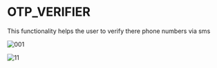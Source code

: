 # OTP_VERIFIER
This functionality helps the user to verify there phone numbers via sms

![001](https://github.com/YPS7/OTP_VERIFIER/assets/72648146/e57b1f59-cced-4d62-9276-6e65a14291d8)


![11](https://github.com/YPS7/OTP_VERIFIER/assets/72648146/84f5727d-5a04-471b-9001-2305d9b28606)





